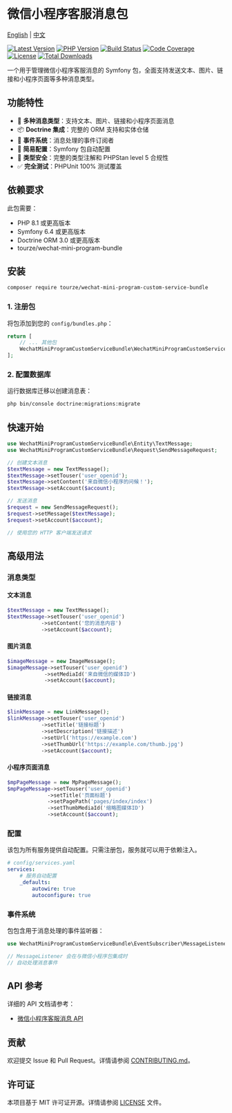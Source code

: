 # 微信小程序客服消息包

[English](README.md) | [中文](README.zh-CN.md)

[![Latest Version](https://img.shields.io/packagist/v/tourze/wechat-mini-program-custom-service-bundle.svg?style=flat-square)](https://packagist.org/packages/tourze/wechat-mini-program-custom-service-bundle)
[![PHP Version](https://img.shields.io/packagist/php-v/tourze/wechat-mini-program-custom-service-bundle.svg?style=flat-square)](https://packagist.org/packages/tourze/wechat-mini-program-custom-service-bundle)
[![Build Status](https://img.shields.io/github/actions/workflow/status/tourze/php-monorepo/ci.yml?style=flat-square)](https://github.com/tourze/php-monorepo/actions)
[![Code Coverage](https://img.shields.io/codecov/c/github/tourze/php-monorepo?style=flat-square)](https://codecov.io/gh/tourze/php-monorepo)
[![License](https://img.shields.io/packagist/l/tourze/wechat-mini-program-custom-service-bundle.svg?style=flat-square)](https://packagist.org/packages/tourze/wechat-mini-program-custom-service-bundle)
[![Total Downloads](https://img.shields.io/packagist/dt/tourze/wechat-mini-program-custom-service-bundle.svg?style=flat-square)](https://packagist.org/packages/tourze/wechat-mini-program-custom-service-bundle)

一个用于管理微信小程序客服消息的 Symfony 包，全面支持发送文本、图片、链接和小程序页面等多种消息类型。

## 功能特性

- 🎯 **多种消息类型**：支持文本、图片、链接和小程序页面消息
- 📦 **Doctrine 集成**：完整的 ORM 支持和实体仓储
- 🔄 **事件系统**：消息处理的事件订阅者
- 🚀 **简易配置**：Symfony 包自动配置
- 📝 **类型安全**：完整的类型注解和 PHPStan level 5 合规性
- ✅ **完全测试**：PHPUnit 100% 测试覆盖

## 依赖要求

此包需要：

- PHP 8.1 或更高版本
- Symfony 6.4 或更高版本
- Doctrine ORM 3.0 或更高版本
- tourze/wechat-mini-program-bundle

## 安装

```bash
composer require tourze/wechat-mini-program-custom-service-bundle
```

### 1. 注册包

将包添加到您的 `config/bundles.php`：

```php
return [
    // ... 其他包
    WechatMiniProgramCustomServiceBundle\WechatMiniProgramCustomServiceBundle::class => ['all' => true],
];
```

### 2. 配置数据库

运行数据库迁移以创建消息表：

```bash
php bin/console doctrine:migrations:migrate
```

## 快速开始

```php
use WechatMiniProgramCustomServiceBundle\Entity\TextMessage;
use WechatMiniProgramCustomServiceBundle\Request\SendMessageRequest;

// 创建文本消息
$textMessage = new TextMessage();
$textMessage->setTouser('user_openid');
$textMessage->setContent('来自微信小程序的问候！');
$textMessage->setAccount($account);

// 发送消息
$request = new SendMessageRequest();
$request->setMessage($textMessage);
$request->setAccount($account);

// 使用您的 HTTP 客户端发送请求
```

## 高级用法

### 消息类型

#### 文本消息
```php
$textMessage = new TextMessage();
$textMessage->setTouser('user_openid')
           ->setContent('您的消息内容')
           ->setAccount($account);
```

#### 图片消息
```php
$imageMessage = new ImageMessage();
$imageMessage->setTouser('user_openid')
            ->setMediaId('来自微信的媒体ID')
            ->setAccount($account);
```

#### 链接消息
```php
$linkMessage = new LinkMessage();
$linkMessage->setTouser('user_openid')
           ->setTitle('链接标题')
           ->setDescription('链接描述')
           ->setUrl('https://example.com')
           ->setThumbUrl('https://example.com/thumb.jpg')
           ->setAccount($account);
```

#### 小程序页面消息
```php
$mpPageMessage = new MpPageMessage();
$mpPageMessage->setTouser('user_openid')
             ->setTitle('页面标题')
             ->setPagePath('pages/index/index')
             ->setThumbMediaId('缩略图媒体ID')
             ->setAccount($account);
```

### 配置

该包为所有服务提供自动配置。只需注册包，服务就可以用于依赖注入。

```yaml
# config/services.yaml
services:
    # 服务自动配置
    _defaults:
        autowire: true
        autoconfigure: true
```

### 事件系统

包包含用于消息处理的事件监听器：

```php
use WechatMiniProgramCustomServiceBundle\EventSubscriber\MessageListener;

// MessageListener 会在与微信小程序包集成时
// 自动处理消息事件
```

## API 参考

详细的 API 文档请参考：
- [微信小程序客服消息 API](https://developers.weixin.qq.com/miniprogram/dev/OpenApiDoc/kf-mgnt/kf-message/sendCustomMessage.html)

## 贡献

欢迎提交 Issue 和 Pull Request。详情请参阅 [CONTRIBUTING.md](CONTRIBUTING.md)。

## 许可证

本项目基于 MIT 许可证开源。详情请参阅 [LICENSE](LICENSE) 文件。